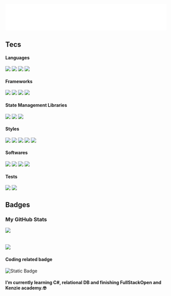 <div>
  <picture>
    <source media="(prefers-color-scheme: dark)" srcset="presentationDark.svg">
    <img src="presentationLight.svg">
  </picture>
</div>

## Tecs

#### Languages

<div>
  <img src="https://img.shields.io/badge/Javascript-27272A?style=for-the-badge&logo=Javascript"></img>
  <img src="https://img.shields.io/badge/Typescript-27272A?style=for-the-badge&logo=Typescript"></img>
  <img src="https://img.shields.io/badge/GraphQL-27272A?style=for-the-badge&logo=graphql"></img>
  <img src="https://img.shields.io/badge/yaml-27272A?style=for-the-badge&logo=yaml"></img>
</div>

#### Frameworks

<div>
  <img src="https://img.shields.io/badge/React && React Native-27272A?style=for-the-badge&logo=React"></img>
  <img src="https://img.shields.io/badge/next-27272A?style=for-the-badge&logo=nextdotjs"></img>
  <img src="https://img.shields.io/badge/Angular-27272A?style=for-the-badge&logo=Angular"></img>
  <img src="https://img.shields.io/badge/Express-27272A?style=for-the-badge&logo=Express"></img>
</div>

#### State Management Libraries

<div>
  <img src="https://img.shields.io/badge/Redux-27272A?style=for-the-badge&logo=Redux"></img>
  <img src="https://img.shields.io/badge/React%20Query-27272A?style=for-the-badge&logo=reactquery"></img>
  <img src="https://img.shields.io/badge/Apollo%20GraphQl-27272A?style=for-the-badge&logo=ApolloGraphql"></img>
</div>

#### Styles

<div>
  <img src="https://img.shields.io/badge/CSS3-27272A?style=for-the-badge&logo=css3"></img>
    <img src="https://img.shields.io/badge/tailwind-27272A?style=for-the-badge&logo=tailwindcss"></img>
  <img src="https://img.shields.io/badge/sass-27272A?style=for-the-badge&logo=sass"></img>
  <img src="https://img.shields.io/badge/Styled-27272A?style=for-the-badge&logo=Styled-components"></img>
  <img src="https://img.shields.io/badge/Material%20UI-27272A?style=for-the-badge&logo=Mui"></img>
</div>

#### Softwares

<div>
  <img src="https://img.shields.io/badge/Node-27272A?style=for-the-badge&logo=Node.js"></img>
  <img src="https://img.shields.io/badge/MongoDB-27272A?style=for-the-badge&logo=MongoDB"></img>
  <img src="https://img.shields.io/badge/PostgreSQL-27272A?style=for-the-badge&logo=PostgreSQL"></img>
  <img src="https://img.shields.io/badge/Docker-27272A?style=for-the-badge&logo=docker"></img>
</div>

#### Tests

<div>
  <img src="https://img.shields.io/badge/Cypress-27272A?style=for-the-badge&logo=Cypress"></img>
  <img src="https://img.shields.io/badge/JEST-27272A?style=for-the-badge&logo=JEST"></img>
</div>

## Badges

### My GitHub Stats

 <img width="368" src="https://viniciusbastos-readme.vercel.app/api/top-langs/?username=Thalisu&amp;langs_count=10&amp;title_color=ef4444&amp;text_color=ffffff&amp;icon_color=ef4444&amp;bg_color=27272a&amp;hide_border=true&amp;locale=en&amp;custom_title=Top%20%Languages"/>

######

 <img width="368" src="https://viniciusbastos-readme.vercel.app/api?username=Thalisu&amp;show_icons=true&amp;hide=&amp;count_private=true&amp;title_color=ef4444&amp;text_color=ffffff&amp;icon_color=ef4444&amp;bg_color=27272a&amp;hide_border=true&amp;show_icons=true" />

#### Coding related badge

![Static Badge](https://www.codewars.com/users/Thalisu/badges/large)

#### I’m currently learning C#, relational DB and finishing FullStackOpen and Kenzie academy.🤓

<!--
**Thalisu/Thalisu** is a ✨ _special_ ✨ repository because its `README.md` (this file) appears on your GitHub profile.

Here are some ideas to get you started:

- 🔭 I’m currently working on ...
- 🌱 I’m currently learning ...
- 👯 I’m looking to collaborate on ...
- 🤔 I’m looking for help with ...
- 💬 Ask me about ...
- 📫 How to reach me: ...
- 😄 Pronouns: ...
- ⚡ Fun fact: ...
-->
